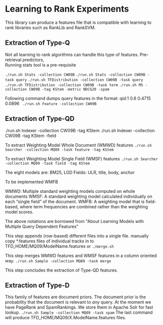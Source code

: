 # Learning to Rank Experiments

This library can produce a features file that is compatible with learning to rank libraries such as RankLib and RankSVM.

## Extraction of Type-Q
Not all learning to rank algorithms can handle this type of features.
Pre-retrieval predictors,  
Running stats tool is a pre-requisite

` ./run.sh Stats -collection CW09B `
` ./run.sh Stats -collection CW09B -task query `
` ./run.sh TFDistribution -collection CW09B -task query `
` ./run.sh TFDistribution -collection CW09B -task term `
` ./run.sh MS -collection CW09B -tag KStem -metric NDCG20 -spam `

Following command dumps query features in the format: qid:1   0.6     0.4715      0.0896
` ./run.sh Feature -collection CW09B`

## Extraction of Type-QD

./run.sh Indexer -collection CW09B -tag KStem
./run.sh Indexer -collection CW09B -tag KStem -field

To extract Weighting Model Whole Document (WMWD) features
` ./run.sh Searcher -collection MQ09 -task feature -tag KStem `

To extract Weighting Model Single Field (WMSF) features
` ./run.sh Searcher -collection MQ09 -task field -tag KStem `

The eight models are: BM25, LGD 
Fields: ULR, title, body, anchor

To be implemented WMFB

WMWD: Multiple standard weighting models computed on whole documents
WMSF: A standard weighting model calculated individually on each “single field” of the document. 
WMFB: A weighting model that is field-based, where term frequencies are combined rather than the weighting model scores.

The above notations are borrowed from "About Learning Models with Multiple Query Dependent Features"

This step appends (row-based) different files into a single file.
manually copy *.features files of individual tracks in to TFD_HOME/MQ09/ModelName.features or
` ./merge.sh `

This step merges WMWD features and WMSF features in a column oriented way.
` ./run.sh Sample -collection MQ09 -task merge `

This step concludes the extraction of Type-QD features.

## Extraction of Type-D

This family of features are document priors.
The document prior is the probability that the document is relevant to *any* query.
At the moment we have PageRank and SpamRankings.
We store them in Apache Solr for fast lookup.
` ./run.sh Sample -collection MQ09 -task spam `
The last command will produce TFD_HOME/MQ09/X.ModelName.features files.